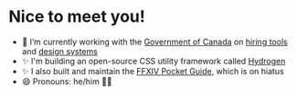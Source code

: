 <!--
**JoshBeveridge/joshbeveridge** is a ✨ _special_ ✨ repository because its `README.md` (this file) appears on your GitHub profile.

Here are some ideas to get you started:

- 🔭 I’m currently working on ...
- 🌱 I’m currently learning ...
- 👯 I’m looking to collaborate on ...
- 🤔 I’m looking for help with ...
- 💬 Ask me about ...
- 📫 How to reach me: ...
- 😄 Pronouns: ...
- ⚡ Fun fact: ...
-->

# Nice to meet you!

- 🔭 I’m currently working with the [Government of Canada](https://canada.ca/) on [hiring tools](https://github.com/GCTC-NTGC) and [design systems](https://github.com/cds-snc)
- ✨ I'm building an open-source CSS utility framework called [Hydrogen](https://hydrogen.design)
- ✨ I also built and maintain the [FFXIV Pocket Guide](https://ffxiv.guide), which is on hiatus
- 😄 Pronouns: he/him 🏳️‍🌈
